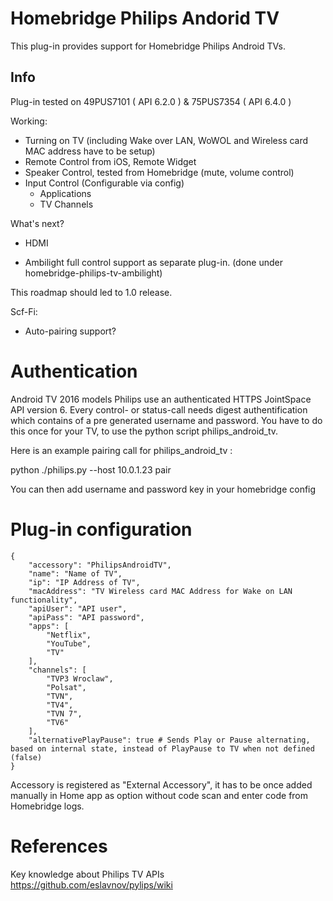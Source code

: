 # Homebridge Philips Andorid TV

This plug-in provides support for Homebridge Philips Android TVs.

## Info

Plug-in tested on 49PUS7101 ( API 6.2.0 ) & 75PUS7354 ( API 6.4.0 )

Working:

- Turning on TV (including Wake over LAN, WoWOL and Wireless card MAC address have to be setup)
- Remote Control from iOS, Remote Widget
- Speaker Control, tested from Homebridge (mute, volume control)
- Input Control (Configurable via config)
    - Applications
    - TV Channels

What's next?

- HDMI

- Ambilight full control support as separate plug-in. (done under homebridge-philips-tv-ambilight)

This roadmap should led to 1.0 release.

Scf-Fi:
- Auto-pairing support?

# Authentication

Android TV 2016 models Philips use an authenticated HTTPS JointSpace API version 6.
Every control- or status-call needs digest authentification which contains of a pre generated username and password.
You have to do this once for your TV, to use the python script philips_android_tv.

Here is an example pairing call for philips_android_tv :

python ./philips.py --host 10.0.1.23 pair

You can then add username and password key in your homebridge config

# Plug-in configuration

    {
        "accessory": "PhilipsAndroidTV", 
        "name": "Name of TV",
        "ip": "IP Address of TV",
        "macAddress": "TV Wireless card MAC Address for Wake on LAN functionality",
        "apiUser": "API user",
        "apiPass": "API password",
        "apps": [
            "Netflix",
            "YouTube",
            "TV"
        ],
        "channels": [
            "TVP3 Wroclaw",
            "Polsat",
            "TVN",
            "TV4",
            "TVN 7",
            "TV6"
        ],
        "alternativePlayPause": true # Sends Play or Pause alternating, based on internal state, instead of PlayPause to TV when not defined (false)
    }

Accessory is registered as "External Accessory", it has to be once added manually in Home app as option without code scan and enter code from Homebridge logs.

# References

Key knowledge about Philips TV APIs https://github.com/eslavnov/pylips/wiki
